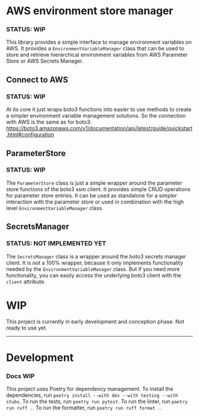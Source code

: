 # AWS environment store manager

### STATUS: WIP

This library provides a simple interface to manage environment variables on AWS. It provides a
`EnvironmentVariableManager` class that can be used to store and retrieve hierarchical environment variables from
AWS Parameter Store or AWS Secrets Manager.

## Connect to AWS

### STATUS: WIP

At its core it just wraps boto3 functions into easier to use methods to create a simpler environment variable management solutions.
So the connection with AWS is the same as for boto3: https://boto3.amazonaws.com/v1/documentation/api/latest/guide/quickstart.html#configuration

## ParameterStore

### STATUS: WIP

The `ParameterStore` class is just a simple wrapper around the parameter store functions of the boto3 ssm client.
It provides simple CRUD operations for parameter store entries. It can be used as standalone for a simpler interaction
with the parameter store or used in combination with the high level `EnvironmentVariableManager` class.

## SecretsManager

### STATUS: NOT IMPLEMENTED YET

The `SecretsManager` class is a wrapper around the boto3 secrets manager client. It is not a 100% wrapper, because it
only implements functionality needed by the `EnvironmentVariableManager` class. But if you need more functionality, you
can easily access the underlying boto3 client with the `client` attribute.

# WIP

This project is currently in early development and conception phase. Not ready to use yet.

---

# Development

### Docs WIP

This project uses Poetry for dependency management.
To install the dependencies, run `poetry install --with dev --with testing --with stubs`.
To run the tests, run `poetry run pytest`.
To run the linter, run `poetry run ruff .`.
To run the formatter, run `poetry run ruff format .`.
